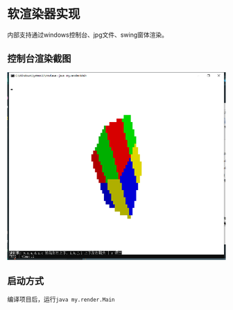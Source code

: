 # 软渲染器实现

内部支持通过windows控制台、jpg文件、swing窗体渲染。

## 控制台渲染截图
![image](https://github.com/30ms/Soft-Render/blob/master/img/img.png)

## 启动方式
编译项目后，运行`java my.render.Main`
